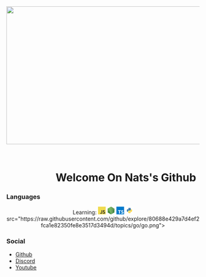 <h2 style="text-align: center;"><strong><img src="https://thumbs.gfycat.com/CluelessFirmKrill-size_restricted.gif" alt="" width="720" height="360" />&nbsp; </strong></h2>

<h1 style="text-align: center;"><strong>&nbsp;&nbsp;&nbsp;&nbsp;&nbsp;&nbsp;&nbsp;&nbsp;&nbsp;&nbsp;&nbsp;&nbsp;&nbsp;&nbsp;&nbsp;&nbsp;&nbsp Welcome On Nats's Github</strong></h1>

### Languages

 <p style="text-align: center;"align="center">Learning: <code><img height="20" src="https://raw.githubusercontent.com/github/explore/80688e429a7d4ef2fca1e82350fe8e3517d3494d/topics/javascript/javascript.png"></code> <code><img height="20" src="https://raw.githubusercontent.com/github/explore/80688e429a7d4ef2fca1e82350fe8e3517d3494d/topics/nodejs/nodejs.png"></code> <code><img height="20" src="https://raw.githubusercontent.com/github/explore/80688e429a7d4ef2fca1e82350fe8e3517d3494d/topics/typescript/typescript.png"></code> <code><img height="20" src="https://raw.githubusercontent.com/github/explore/80688e429a7d4ef2fca1e82350fe8e3517d3494d/topics/python/python.png"></code>
src="https://raw.githubusercontent.com/github/explore/80688e429a7d4ef2fca1e82350fe8e3517d3494d/topics/go/go.png"></code></p> 



### Social

- [Github](https://github.com/NatsIsHereeeeee)
- [Discord](https://discord.gg/t7P4zRDy2T)
- [Youtube](https://youtube.com/c/Natss)







